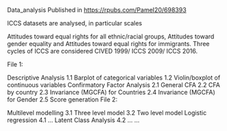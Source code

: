 Data_analysis  Published in https://rpubs.com/PameI20/698393  

ICCS datasets are analysed, in particular scales

Attitudes toward equal rights for all ethnic/racial groups,
Attitudes toward gender equality and
Attitudes toward equal rights for immigrants.
Three cycles of ICCS are considered CIVED 1999/ ICCS 2009/ ICCS 2016.

File 1:

Descriptive Analysis
1.1 Barplot of categorical variables
1.2 Violin/boxplot of continuous variables
Confirmatory Factor Analysis
2.1 General CFA
2.2 CFA by country
2.3 Invariance (MGCFA) for Countries
2.4 Invariance (MGCFA) for Gender
2.5 Score generation
File 2:

Multilevel modelling
3.1 Three level model
3.2 Two level model
Logistic regression
4.1 ...
Latent Class Analysis
4.2 ...
...


